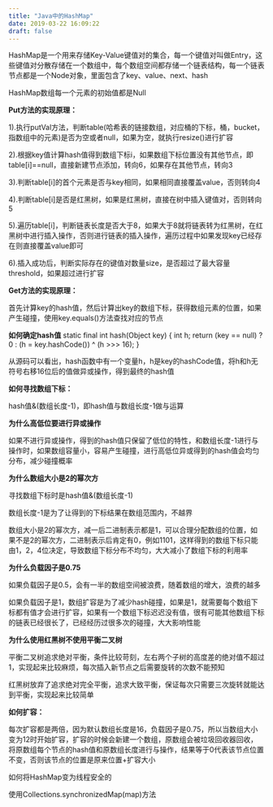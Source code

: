 ```yaml
---
title: "Java中的HashMap"
date: 2019-03-22 16:09:22
draft: false
---
```

HashMap是一个用来存储Key-Value键值对的集合，每一个键值对叫做Entry，这些键值对分散存储在一个数组中，每个数组空间都存储一个链表结构，每一个链表节点都是一个Node对象，里面包含了key、value、next、hash

HashMap数组每一个元素的初始值都是Null

**Put方法的实现原理：**

1).执行putVal方法，判断table(哈希表的链接数组，对应桶的下标，桶，bucket，指数组中的元素)是否为空或者null，如果为空，就执行resize()进行扩容

2).根据key值计算hash值得到数组下标i，如果数组下标位置没有其他节点，即table[i]==null，直接新建节点添加，转向6，如果存在其他节点，转向3

3).判断table[i]的首个元素是否与key相同，如果相同直接覆盖value，否则转向4

4).判断table[i]是否是红黑树，如果是红黑树，直接在树中插入键值对，否则转向5

5).遍历table[i]，判断链表长度是否大于8，如果大于8就将链表转为红黑树，在红黑树中进行插入操作，否则进行链表的插入操作，遍历过程中如果发现key已经存在则直接覆盖value即可

6).插入成功后，判断实际存在的键值对数量size，是否超过了最大容量threshold，如果超过进行扩容

**Get方法的实现原理：**

首先计算key的hash值，然后计算出key的数组下标，获得数组元素的位置，如果产生碰撞，使用key.equals()方法查找对应的节点

**如何确定hash值**
static final int hash(Object key) { int h; return (key == null) ? 0 : (h = key.hashCode()) ^ (h >>> 16); }

从源码可以看出，hash函数中有一个变量h，h是key的hashCode值，将h和h无符号右移16位后的值做异或操作，得到最终的hash值

**如何寻找数组下标：**

hash值&(数组长度-1)，即hash值与数组长度-1做与运算

**为什么高低位要进行异或操作**

如果不进行异或操作，得到的hash值只保留了低位的特性，和数组长度-1进行与操作时，如果数组容量小，容易产生碰撞，进行高低位异或得到的hash值会均匀分布，减少碰撞概率

**为什么数组大小是2的幂次方**

寻找数组下标时是hash值&(数组长度-1)

数组长度-1是为了让得到的下标结果在数组范围内，不越界

数组大小是2的幂次方，减一后二进制表示都是1，可以合理分配数组的位置，如果不是2的幂次方，二进制表示后肯定有0，例如1101，这样得到的数组下标只能由1，2，4位决定，导致数组下标分布不均匀，大大减小了数组下标的利用率

**为什么负载因子是0.75**

如果负载因子是0.5，会有一半的数组空间被浪费，随着数组的增大，浪费的越多

如果负载因子是1，数组扩容是为了减少hash碰撞，如果是1，就需要每个数组下标都有值才会进行扩容，如果有一个数组下标迟迟没有值，很有可能其他数组下标的链表已经很长了，已经经历过很多次的碰撞，大大影响性能

**为什么使用红黑树不使用平衡二叉树**

平衡二叉树追求绝对平衡，条件比较苛刻，左右两个子树的高度差的绝对值不超过1，实现起来比较麻烦，每次插入新节点之后需要旋转的次数不能预知

红黑树放弃了追求绝对完全平衡，追求大致平衡，保证每次只需要三次旋转就能达到平衡，实现起来比较简单

**如何扩容：**

每次扩容都是两倍，因为默认数组长度是16，负载因子是0.75，所以当数组大小变为12时开始扩容，扩容的时候会新建一个数组，原数组会被垃圾回收器回收，将原数组每个节点的hash值和原数组长度进行与操作，结果等于0代表该节点位置不变，否则该节点的位置是原来位置+扩容大小

如何将HashMap变为线程安全的

使用Collections.synchronizedMap(map)方法